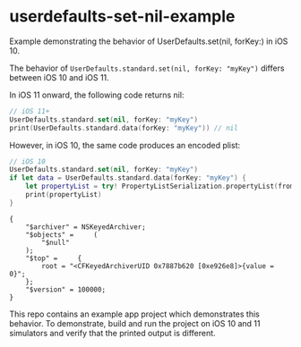 # userdefaults-set-nil-example
Example demonstrating the behavior of UserDefaults.set(nil, forKey:) in iOS 10.

The behavior of `UserDefaults.standard.set(nil, forKey: "myKey")` differs between iOS 10 and iOS 11.

In iOS 11 onward, the following code returns nil:

```swift
// iOS 11+
UserDefaults.standard.set(nil, forKey: "myKey")
print(UserDefaults.standard.data(forKey: "myKey")) // nil
```

However, in iOS 10, the same code produces an encoded plist:

```swift
// iOS 10
UserDefaults.standard.set(nil, forKey: "myKey")
if let data = UserDefaults.standard.data(forKey: "myKey") {
    let propertyList = try! PropertyListSerialization.propertyList(from: data, options: [], format: nil)
    print(propertyList)
}
```
```
{
    "$archiver" = NSKeyedArchiver;
    "$objects" =     (
        "$null"
    );
    "$top" =     {
        root = "<CFKeyedArchiverUID 0x7887b620 [0xe926e8]>{value = 0}";
    };
    "$version" = 100000;
}
```

This repo contains an example app project which demonstrates this behavior. To demonstrate, build and run the project on iOS 10 and 11 simulators and verify that the printed output is different.
